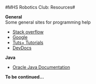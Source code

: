 #MHS Robotics Club: Resources#

<b>General</b></br>
Some general sites for programming help
<ul>
	<li><a href="https://stackoverflow.com/">Stack overflow</a></li>
	<li><a href="https://google.com">Google</a></li>
	<li><a href="http://tutsplus.com/">Tuts+ Tutorials</a></li>
	<li><a href="http://devdocs.io/">DevDocs</a></li>
</ul>

<b>Java</b><br/>
<ul>
	<li><a href="http://docs.oracle.com/javase/tutorial/
	">Oracle Java Documentation</a></li>
</ul>

<b>To be continued...</b>
